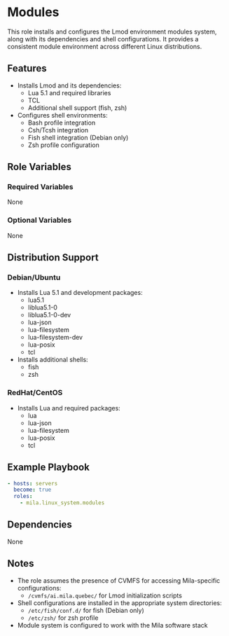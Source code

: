 # Modules

This role installs and configures the Lmod environment modules system, along
with its dependencies and shell configurations. It provides a consistent module
environment across different Linux distributions.

## Features

* Installs Lmod and its dependencies:
  * Lua 5.1 and required libraries
  * TCL
  * Additional shell support (fish, zsh)
* Configures shell environments:
  * Bash profile integration
  * Csh/Tcsh integration
  * Fish shell integration (Debian only)
  * Zsh profile configuration

## Role Variables

### Required Variables

None

### Optional Variables

None

## Distribution Support

### Debian/Ubuntu
* Installs Lua 5.1 and development packages:
  * lua5.1
  * liblua5.1-0
  * liblua5.1-0-dev
  * lua-json
  * lua-filesystem
  * lua-filesystem-dev
  * lua-posix
  * tcl
* Installs additional shells:
  * fish
  * zsh

### RedHat/CentOS
* Installs Lua and required packages:
  * lua
  * lua-json
  * lua-filesystem
  * lua-posix
  * tcl

## Example Playbook

```yaml
- hosts: servers
  become: true
  roles:
    - mila.linux_system.modules
```

## Dependencies

None

## Notes

* The role assumes the presence of CVMFS for accessing Mila-specific configurations:
  * `/cvmfs/ai.mila.quebec/` for Lmod initialization scripts
* Shell configurations are installed in the appropriate system directories:
  * `/etc/fish/conf.d/` for fish (Debian only)
  * `/etc/zsh/` for zsh profile
* Module system is configured to work with the Mila software stack
